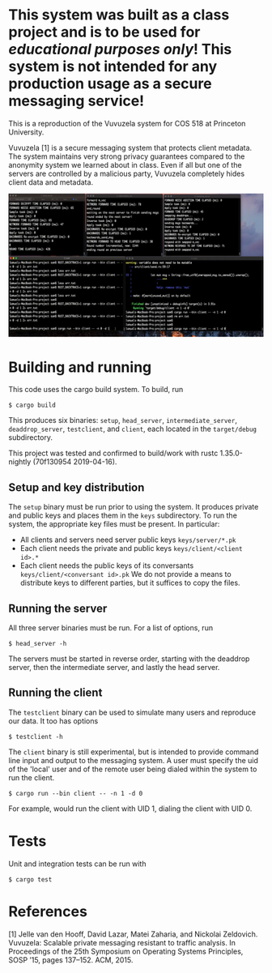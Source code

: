 # This system was built as a class project and is to be used for *educational purposes only*! This system is not intended for any production usage as a secure messaging service!



This is a reproduction of the Vuvuzela system for COS 518 at Princeton University.

Vuvuzela [1] is a secure messaging system that protects client metadata. The system maintains very strong privacy guarantees compared to the anonymity system we learned about in class. Even if all but one of the servers are controlled by a malicious party, Vuvuzela completely hides client data and metadata.

![Screenshot](figures/conv.gif)



# Building and running
This code uses the cargo build system. To build, run
```
$ cargo build
```
This produces six binaries: `setup`, `head_server`, `intermediate_server`, `deaddrop_server`, `testclient`, and `client`, each located in the `target/debug` subdirectory.

This project was tested and confirmed to build/work with rustc 1.35.0-nightly (70f130954 2019-04-16).

## Setup and key distribution
The `setup` binary must be run prior to using the system. It produces private and public keys and places them in the `keys` subdirectory. To run the system, the appropriate key files must be present. In particular:
* All clients and servers need server public keys `keys/server/*.pk`
* Each client needs the private and public keys `keys/client/<client id>.*`
* Each client needs the public keys of its conversants `keys/client/<conversant id>.pk`
We do not provide a means to distribute keys to different parties, but it suffices to copy the files.

## Running the server
All three server binaries must be run. For a list of options, run
```
$ head_server -h
```

The servers must be started in reverse order, starting with the deaddrop server, then the intermediate server, and lastly the head server.

## Running the client
The `testclient` binary can be used to simulate many users and reproduce our data. It too has options
```
$ testclient -h
```
The `client` binary is still experimental, but is intended to provide command line input and output to the messaging system. A user must specify the uid of the 'local' user and of the remote user being dialed within the system to run the client.

```
$ cargo run --bin client -- -n 1 -d 0
```

For example, would run the client with UID 1, dialing the client with UID 0.

# Tests
Unit and integration tests can be run with
```
$ cargo test
```

# References

[1] Jelle van den Hooff, David Lazar, Matei Zaharia, and Nickolai Zeldovich. Vuvuzela: Scalable private messaging resistant to traffic analysis. In Proceedings of the 25th Symposium on Operating Systems Principles, SOSP ’15, pages 137–152. ACM, 2015.
